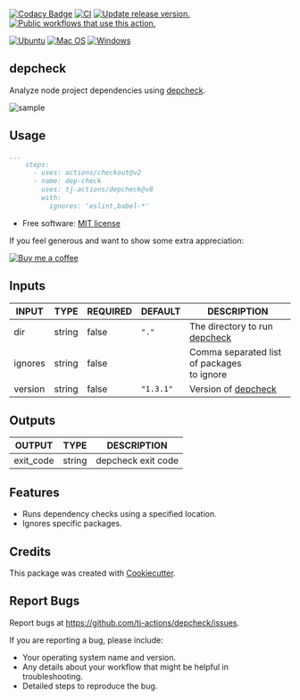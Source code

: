 [![Codacy Badge](https://api.codacy.com/project/badge/Grade/c7fa2bafe53a46159199af71b805b312)](https://app.codacy.com/gh/tj-actions/depcheck?utm_source=github.com\&utm_medium=referral\&utm_content=tj-actions/depcheck\&utm_campaign=Badge_Grade_Settings)
[![CI](https://github.com/tj-actions/depcheck/workflows/CI/badge.svg)](https://github.com/tj-actions/depcheck/actions?query=workflow%3ACI)
[![Update release version.](https://github.com/tj-actions/depcheck/actions/workflows/sync-release-version.yml/badge.svg)](https://github.com/tj-actions/depcheck/actions/workflows/sync-release-version.yml)
[![Public workflows that use this action.](https://img.shields.io/endpoint?url=https%3A%2F%2Fused-by.vercel.app%2Fapi%2Fgithub-actions%2Fused-by%3Faction%3Dtj-actions%2Fdepcheck%26badge%3Dtrue)](https://github.com/search?o=desc\&q=tj-actions+depcheck+path%3A.github%2Fworkflows+language%3AYAML\&s=\&type=Code)

[![Ubuntu](https://img.shields.io/badge/Ubuntu-E95420?logo=ubuntu\&logoColor=white)](https://docs.github.com/en/actions/reference/workflow-syntax-for-github-actions#jobsjob_idruns-on)
[![Mac OS](https://img.shields.io/badge/mac%20os-000000?logo=macos\&logoColor=F0F0F0)](https://docs.github.com/en/actions/reference/workflow-syntax-for-github-actions#jobsjob_idruns-on)
[![Windows](https://img.shields.io/badge/Windows-0078D6?logo=windows\&logoColor=white)](https://docs.github.com/en/actions/reference/workflow-syntax-for-github-actions#jobsjob_idruns-on)

## depcheck

Analyze node project dependencies using [depcheck](https://github.com/depcheck/depcheck).

![sample](https://user-images.githubusercontent.com/17484350/153099924-30a3945a-4094-4a2d-a00e-4dc104644ef2.png)

## Usage

```yaml
...
    steps:
      - uses: actions/checkout@v2
      - name: dep-check
        uses: tj-actions/depcheck@v8
        with:
          ignores: 'eslint,babel-*'
```

*   Free software: [MIT license](LICENSE)

If you feel generous and want to show some extra appreciation:

[![Buy me a coffee][buymeacoffee-shield]][buymeacoffee]

[buymeacoffee]: https://www.buymeacoffee.com/jackton1

[buymeacoffee-shield]: https://www.buymeacoffee.com/assets/img/custom_images/orange_img.png

## Inputs

<!-- AUTO-DOC-INPUT:START - Do not remove or modify this section -->

|  INPUT  |  TYPE  | REQUIRED |  DEFAULT  |                                   DESCRIPTION                                    |
|---------|--------|----------|-----------|----------------------------------------------------------------------------------|
| dir     | string | false    | `"."`     | The directory to run [depcheck](https://github.com/depcheck/depcheck#readme)<br> |
| ignores | string | false    |           | Comma separated list of packages<br>to ignore                                    |
| version | string | false    | `"1.3.1"` | Version of [depcheck](https://github.com/depcheck/depcheck/tags)                 |

<!-- AUTO-DOC-INPUT:END -->

## Outputs

<!-- AUTO-DOC-OUTPUT:START - Do not remove or modify this section -->

|  OUTPUT   |  TYPE  |    DESCRIPTION     |
|-----------|--------|--------------------|
| exit\_code | string | depcheck exit code |

<!-- AUTO-DOC-OUTPUT:END -->

## Features

*   Runs dependency checks using a specified location.
*   Ignores specific packages.

## Credits

This package was created with [Cookiecutter](https://github.com/cookiecutter/cookiecutter).

## Report Bugs

Report bugs at https://github.com/tj-actions/depcheck/issues.

If you are reporting a bug, please include:

*   Your operating system name and version.
*   Any details about your workflow that might be helpful in troubleshooting.
*   Detailed steps to reproduce the bug.
